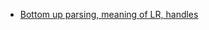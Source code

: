 * [Bottom up parsing, meaning of LR, handles](https://docs.google.com/presentation/d/1n5gwoti_bY-2wLLRpMwS6tFLPjHL4_rlvWmNTsdpTi4/edit?usp=sharing)
